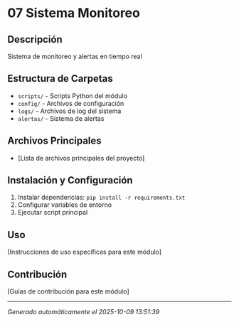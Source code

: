 # 07 Sistema Monitoreo

## Descripción
Sistema de monitoreo y alertas en tiempo real

## Estructura de Carpetas
- `scripts/` - Scripts Python del módulo
- `config/` - Archivos de configuración
- `logs/` - Archivos de log del sistema
- `alertas/` - Sistema de alertas

## Archivos Principales
- [Lista de archivos principales del proyecto]

## Instalación y Configuración
1. Instalar dependencias: `pip install -r requirements.txt`
2. Configurar variables de entorno
3. Ejecutar script principal

## Uso
[Instrucciones de uso específicas para este módulo]

## Contribución
[Guías de contribución para este módulo]

---
*Generado automáticamente el 2025-10-09 13:51:39*
